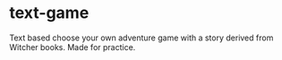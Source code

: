 # text-game

Text based choose your own adventure game with a story derived from Witcher books. Made for practice.
